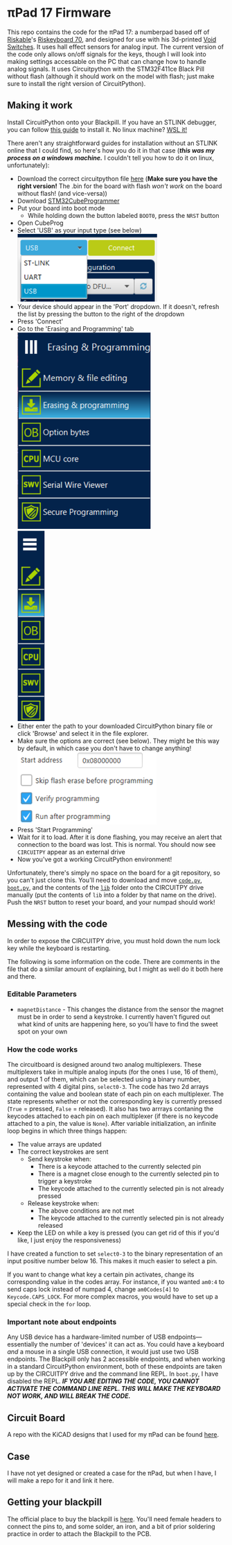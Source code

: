 # πPad 17 Firmware
This repo contains the code for the πPad 17: a numberpad based off of [Riskable](https://github.com/Riskable)'s [Riskeyboard 70](https://github.com/riskable/riskeyboard70), and designed for use with his 3d-printed [Void Switches](https://github.com/Riskable/void_switch). It uses hall effect sensors for analog input. The current version of the code only allows on/off signals for the keys, though I will look into making settings accessable on the PC that can change how to handle analog signals. It uses Circuitpython with the STM32F411ce Black Pill without flash (although it should work on the model with flash; just make sure to install the right version of CircuitPython).
## Making it work
Install CircuitPython onto your Blackpill. If you have an STLINK debugger, you can follow [this guide](https://medium.com/@distortiongain/how-to-install-circuitpython-on-blackpill-tutorial-for-linux-f8346c9b6a63) to install it. No linux machine? [WSL it!](https://learn.microsoft.com/en-us/windows/wsl/install)

There aren't any straightforward guides for installation without an STLINK online that I could find, so here's how you do it in that case (***this was my process on a windows machine.*** I couldn't tell you how to do it on linux, unfortunately):
- Download the correct circuitpython file [here](https://circuitpython.org/downloads?q=STM32f411CE) (**Make sure you have the right version!** The .bin for the board with flash *won't work* on the board without flash! (and vice-versa))
- Download [STM32CubeProgrammer](https://www.st.com/en/development-tools/stm32cubeprog.html#overview)
- Put your board into boot mode
    - While holding down the button labeled `BOOT0`, press the `NRST` button
- Open CubeProg
- Select 'USB' as your input type (see below)  
![A screenshot of the connection type dropdown in STM32CubeProg. The 'USB' option is selected.](media/Connection_Type_Dropdown.png)
- Your device should appear in the 'Port' dropdown. If it doesn't, refresh the list by pressing the button to the right of the dropdown
- Press 'Connect'
- Go to the 'Erasing and Programming' tab  
![A screenshot of the expanded different tabs in STM32CubeProg. The 'Erasing and Programming' tab is selected.](./media/Menu_Tabs_Expanded.png)  
![A screenshot of the minimized different tabs in STM32CubeProg. The 'Erasing and Programming' tab is selected.](./media/Menu_Tabs_Minimized.png)
- Either enter the path to your downloaded CircuitPython binary file or click 'Browse' and select it in the file explorer.
- Make sure the options are correct (see below). They might be this way by default, in which case you don't have to change anything!  
![A screenshot of the flashing options in STM32CubeProg. The starting address is 0x8000000, 'Skip flash erase before programming' is unselected, 'Verify programming' is selected, and 'Run after programming' is selected.](./media/Flash_Settings.png)
- Press 'Start Programming'
- Wait for it to load. After it is done flashing, you may receive an alert that connection to the board was lost. This is normal. You should now see `CIRCUITPY` appear as an external drive
- Now you've got a working CircuitPython environment!

Unfortunately, there's simply no space on the board for a git repository, so you can't just clone this. You'll need to download and move [`code.py`](https://github.com/ThePyroTF2/PiPad-17/blob/main/code.py), [`boot.py`](https://github.com/ThePyroTF2/PiPad-17/blob/main/boot.py), and the contents of the [`lib`](https://github.com/ThePyroTF2/PiPad-17/tree/main/lib) folder onto the CIRCUITPY drive manually (put the contents of `lib` into a folder by that name on the drive). Push the `NRST` button to reset your board, and your numpad should work!
## Messing with the code
In order to expose the CIRCUITPY drive, you must hold down the num lock key while the keyboard is restarting.

The following is some information on the code. There are comments in the file that do a similar amount of explaining, but I might as well do it both here and there.
### Editable Parameters
- `magnetDistance` - This changes the distance from the sensor the magnet must be in order to send a keystroke. I currently haven't figured out what kind of units are happening here, so you'll have to find the sweet spot on your own
### How the code works
The circuitboard is designed around two analog multiplexers. These multiplexers take in multiple analog inputs (for the ones I use, 16 of them), and output 1 of them, which can be selected using a binary number, represented with 4 digital pins, `select0-3`. The code has two 2d arrays containing the value and boolean state of each pin on each multiplexer. The state represents whether or not the corresponding key is currently pressed (`True` = pressed, `False` = released). It also has two arrrays contaning the keycodes attached to each pin on each multiplexer (if there is no keycode attached to a pin, the value is `None`). After variable initialization, an infinite loop begins in which three things happen:
- The value arrays are updated
- The correct keystrokes are sent
    - Send keystroke when:
        - There is a keycode attached to the currently selected pin
        - There is a magnet close enough to the currently selected pin to trigger a keystroke
        - The keycode attached to the currently selected pin is not already pressed
    - Release keystroke when:
        - The above conditions are not met
        - The keycode attached to the currently selected pin is not already released
- Keep the LED on while a key is pressed (you can get rid of this if you'd like, I just enjoy the responsiveness)

I have created a function to set `select0-3` to the binary representation of an input positive number below 16. This makes it much easier to select a pin.

If you want to change what key a certain pin activates, change its corresponding value in the codes array. For instance, if you wanted `am0:4` to send caps lock instead of numpad 4, change `am0Codes[4]` to `Keycode.CAPS_LOCK`. For more complex macros, you would have to set up a special check in the `for` loop.

### Important note about endpoints

Any USB device has a hardware-limited number of USB endpoints—essentially the number of 'devices' it can act as. You could have a keyboard *and* a mouse in a single USB connection, it would just use two USB endpoints. The Blackpill only has 2 accessible endpoints, and when working in a standard CircuitPython environment, both of these endpoints are taken up by the CIRCUITPY drive and the command line REPL. In `boot.py`, I have disabled the REPL. ***IF YOU ARE EDITING THE CODE, YOU CANNOT ACTIVATE THE COMMAND LINE REPL. THIS WILL MAKE THE KEYBOARD NOT WORK, AND WILL BREAK THE CODE.***

## Circuit Board
A repo with the KiCAD designs that I used for my πPad can be found [here](https://github.com/ThePyroTF2/PiPad-17-KiCAD).
## Case
I have not yet designed or created a case for the πPad, but when I have, I will make a repo for it and link it here.
## Getting your blackpill
The official place to buy the blackpill is [here](https://www.aliexpress.com/item/3256801269871873.html?pdp_ext_f=%7B%22sku_id%22%3A%2212000016817645221%22%2C%22ship_from%22%3A%22CN%22%7D&gps-id=pcStoreLeaderboard&scm=1007.22922.271278.0&scm_id=1007.22922.271278.0&scm-url=1007.22922.271278.0&pvid=b818ad59-4996-4257-b00c-34d06a5cf093&spm=a2g0o.store_pc_home.smartLeaderboard_6000147819209.1005001456186625&gatewayAdapt=4itemAdapt). You'll need female headers to connect the pins to, and some solder, an iron, and a bit of prior soldering practice in order to attach the Blackpill to the PCB.